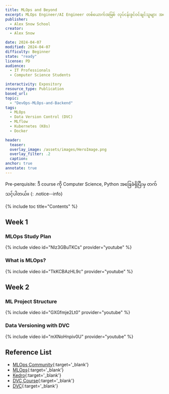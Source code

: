 ```yaml
---
title: MLOps and Beyond
excerpt: MLOps Engineer/AI Engineer တစ်ယောက်အဖြစ် လုပ်ငန်းခွင်ဝင်ချင်သူများ အတွက် လေ့လာသင့်တဲ့ course ပဲဖြစ်ပါတယ်။
publisher:
  - Alex Snow School
creator:
  - Alex Snow

date: 2024-04-07
modified: 2024-04-07
difficulty: Beginner
state: "ready"
license: PD
audience:
  - IT Professionals
  - Computer Science Students

interactivity: Expository
resource_type: Publication
based_url:
topic:
  - "DevOps-MLOps-and-Backend"
tags:
  - MLOps
  - Data Version Control (DVC)
  - MLflow
  - Kubernetes (K8s)
  - Docker

header:
  teaser: 
  overlay_image: /assets/images/HeroImage.png
  overlay_filter: .2
  caption:
anchor: true
annotate: true
---
```


Pre-perquisite: ဒီ course ကို Computer Science, Python အခြေခံရှိပြီးမှ တက်သင့်ပါတယ်။
{: .notice--info}

{% include toc title="Contents" %}

## Week 1

### MLOps Study Plan

{% include video id="NIz3GBuTKCs" provider="youtube" %}


### What is MLOps?

{% include video id="TkKCBAzHL9c" provider="youtube" %}

## Week 2

### ML Project Structure

{% include video id="GXGfmje2Lt0" provider="youtube" %}

### Data Versioning with DVC

{% include video id="mXNoHnpiv0U" provider="youtube" %}


## Reference List

- [MLOps Community](https://home.mlops.community/home?view=explore){:target='\_blank'}
- [MLOps](https://ml-ops.org/){:target='\_blank'}
- [Kedro](https://kedro.readthedocs.io/en/stable/){:target='\_blank'}
- [DVC Course](https://learn.iterative.ai/){:target='\_blank'}
- [DVC](https://dvc.org/){:target='\_blank'}